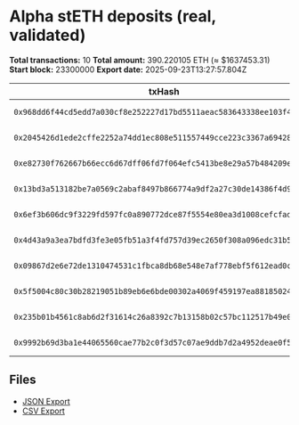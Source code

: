 # Alpha stETH deposits (real, validated)

**Total transactions:** 10
**Total amount:** 390.220105 ETH (≈ $1637453.31)
**Start block:** 23300000
**Export date:** 2025-09-23T13:27:57.804Z

| txHash | Date | Amount (ETH) | Block | Wallet | Token |
|--------|------|--------------|-------|--------|-------|
| `0x968dd6f44cd5edd7a030cf8e252227d17bd5511aeac583643338ee103f404cf8` | 2025-09-20 | 0.000832489975124089 | 23404237 | `0xc149701eb565de8f94b9b7ef35e7017029cf1cb7` | WETH |
| `0x2045426d1ede2cffe2252a74dd1ec808e511557449cce223c3367a6942809cb6` | 2025-09-20 | 0.016302050525530088 | 23401999 | `0x684bdb65c6d7558252eb7cb08d84efcfea86034a` | WETH |
| `0xe82730f762667b66ecc6d67dff06fd7f064efc5413be8e29a57b484209e9f86b` | 2025-09-18 | 322.517188999999973475 | 23391339 | `0x4d6b30a075dd69d19e717d0969d351796faeb950` | WETH |
| `0x13bd3a513182be7a0569c2abaf8497b866774a9df2a27c30de14386f4d9b1d71` | 2025-09-18 | 11 | 23390169 | `0xadba5bb3850921bea4e12ab1e740f4ae08f0e27f` | WETH |
| `0x6ef3b606dc9f3229fd597fc0a890772dce87f5554e80ea3d1008cefcfad7485d` | 2025-09-11 | 4.683487905049129829 | 23338231 | `0x4bce8d45dcce58e704c1c58dbc094750f5119118` | WETH |
| `0x4d43a9a3ea7bdfd3fe3e05fb51a3f4fd757d39ec2650f308a096edc31b5e2b93` | 2025-09-10 | 0.000001 | 23332076 | `0x1222f0baa62e2282bfd01083c7c3732a8c611584` | WETH |
| `0x09867d2e6e72de1310474531c1fbca8db68e548e7af778ebf5f612ead0c8f10b` | 2025-09-09 | 42 | 23326676 | `0xf67d9569af280e1f8c1aeb5377ae67659b4881d6` | WETH |
| `0x5f5004c80c30b28219051b89eb6e6bde00302a4069f459197ea88185024302e6` | 2025-09-09 | 10 | 23323482 | `0x15fbaed545ea1de34ffef8254d8e5cc6f8be1329` | WETH |
| `0x235b01b4561c8ab6d2f31614c26a8392c7b13158b02c57bc112517b49e03fcb7` | 2025-09-08 | 0.000001 | 23319932 | `0x1222f0baa62e2282bfd01083c7c3732a8c611584` | ETH |
| `0x9992b69d3ba1e44065560cae77b2c0f3d57c07ae9ddb7d2a4952deae0f5f807d` | 2025-09-08 | 0.002292 | 23319772 | `0x0b5943294f11599e2bd0728659d1cdd69704e0ec` | WETH |

## Files

- [JSON Export](public/reports/alpha-steth-deposits.json)
- [CSV Export](public/reports/alpha-steth-deposits.csv)
